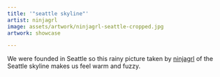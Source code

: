 ```yaml
---
title: '"seattle skyline"'
artist: ninjagrl
image: assets/artwork/ninjagrl-seattle-cropped.jpg
artwork: showcase

---
```


We were founded in Seattle so this rainy picture taken by <a href="http://ninjagrl.com">ninjagrl</a> of the Seattle skyline makes us feel warm and fuzzy.
